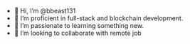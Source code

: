 - 👋 Hi, I’m @bbeast131
- 👀 I’m proficient in full-stack and blockchain development.
- 🌱 I’m passionate to learning something new.
- 💞️ I’m looking to collaborate with remote job

<!-- ## SQL Certification
![HackerRank SQL advanced Certificate](https://github.com/BBeast131/BBeast131/blob/main/hackerrank/sql_advanced.png) -->

<!---
yukato131/yukato131 is a ✨ special ✨ repository because its `README.md` (this file) appears on your GitHub profile.
You can click the Preview link to take a look at your changes.
--->
